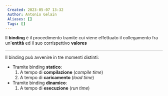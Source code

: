 ```yaml
---
 Created: 2023-05-07 13:32
 Author: Antonio Gelain
 Aliases: []
 Tags: []
---
```


Il **binding** è il procedimento tramite cui viene effettuato il collegamento fra un'**entità** ed il suo corrispettivo **valores**

---

Il binding può avvenire in tre momenti distinti:
- Tramite binding **statico**:
	1. A tempo di **compilazione** (*compile time*)
	2. A tempo di **caricamento** (*load time*)
- Tramite binding **dinamico**:
	1. A tempo di **esecuzione** (*run time*)